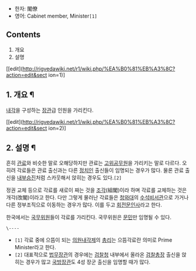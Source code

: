   * 한자: 閣僚
  * 영어: Cabinet member, Minister`[1]`  

## Contents

    

1. 개요 
2. 설명 

[[edit](http://rigvedawiki.net/r1/wiki.php/%EA%B0%81%EB%A3%8C?action=edit&sect
ion=1)]

## 1. 개요 ¶

[내각](%EB%82%B4%EA%B0%81.md)을 구성하는 [장관](%EC%9E%A5%EA%B4%80.md)급 인원을 가리킨다.

[[edit](http://rigvedawiki.net/r1/wiki.php/%EA%B0%81%EB%A3%8C?action=edit&sect
ion=2)]

## 2. 설명 ¶

흔히 [관료](%EA%B4%80%EB%A3%8C.md)와 비슷한 말로 오해당하지만 관료는 [고위공무원](%EA%B3%A0%EC%9C%84%EA%B3%B5%EB%AC%B4%EC%9B%90%EB%8B%A8.md)을 가리키는 말로
다르다. 오히려 각료들은 관료 출신과는 다른 [정치인](%EC%A0%95%EC%B9%98%EC%9D%B8.md) 출신들이 임명되는
경우가 많다. 물론 관료 출신을 [내부승진](%EB%82%B4%EB%B6%80%EC%8A%B9%EC%A7%84.md)처럼 스카웃해서
앉히는 경우도 있다.`[2]`

  

정권 교체 등으로 각료를 새로이 짜는 것을 [조각](%EC%A1%B0%EA%B0%81.md)(組閣)이라 하며 각료를 교체하는 것은
개각(改閣)이라고 한다. 다만 그렇게 물러난 각료들은 [청와대](%EC%B2%AD%EC%99%80%EB%8C%80.md)의
[수석비서관](%EC%88%98%EC%84%9D%EB%B9%84%EC%84%9C%EA%B4%80.md)으로 가거나 다른 정부조직으로
이동하는 경우가 많다. 이를 두고 [회전문인사](%ED%9A%8C%EC%A0%84%EB%AC%B8%20%EC%9D%B8%EC%82%AC.md)라고 한다.

  

한국에서는 [국무위원](%EA%B5%AD%EB%AC%B4%EC%9C%84%EC%9B%90.md)들이 각료를 가리킨다. 국무위원은
[문민](%EB%AC%B8%EB%AF%BC.md)만 임명될 수 있다.

`\----`

  * `[1]` 각료 중에 으뜸이 되는 [의원내각제](%EC%9D%98%EC%9B%90%EB%82%B4%EA%B0%81%EC%A0%9C.md)의 [총리](%EC%B4%9D%EB%A6%AC.md)는 으뜸각료란 의미로 Prime Minister라고 한다.
  * `[2]` 대표적으로 [법무장관](%EB%B2%95%EB%AC%B4%EC%9E%A5%EA%B4%80.md)의 경우에는 [검찰청](%EA%B2%80%EC%B0%B0%EC%B2%AD.md) 내부에서 올라온 [검찰총장](%EA%B2%80%EC%B0%B0%EC%B4%9D%EC%9E%A5.md) 출신을 앉히는 경우가 많고 [국방장관](%EA%B5%AD%EB%B0%A9%EC%9E%A5%EA%B4%80.md)도 4성 장군 출신을 임명할 때가 많다.

